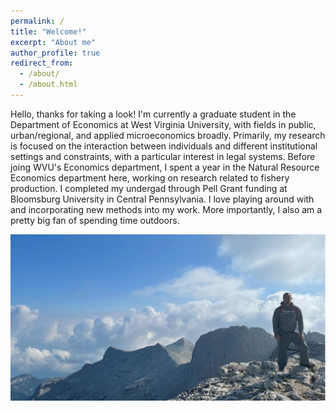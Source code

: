 ```yaml
---
permalink: /
title: "Welcome!" 
excerpt: "About me"
author_profile: true
redirect_from: 
  - /about/
  - /about.html
---
```


Hello, thanks for taking a look! I'm currently a graduate student in the Department of Economics at West Virginia University, with fields in public, urban/regional, and applied microeconomics broadly. Primarily, my research is focused on the interaction between individuals and different institutional settings and constraints, with a particular interest in legal systems. Before joing WVU's Economics department, I spent a year in the Natural Resource Economics department here, working on research related to fishery production. I completed my undergad through Pell Grant funding at Bloomsburg University in Central Pennsylvania. I love playing around with and incorporating new methods into my work. More importantly, I also am a pretty big fan of spending time outdoors.

<img src="/images/personal/olympia.jpg" width="1000"/>


